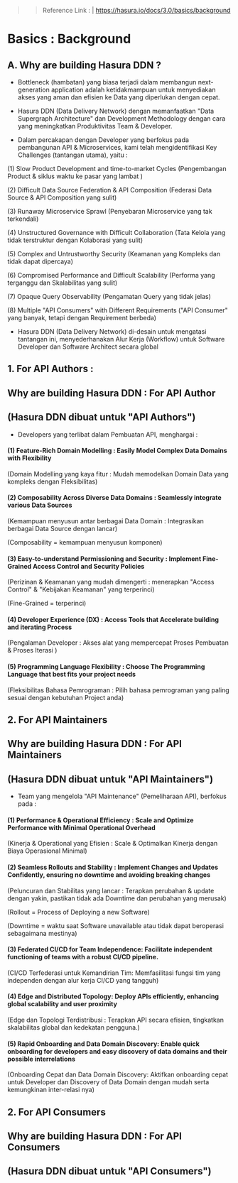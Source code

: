 >> Reference Link : |
>> https://hasura.io/docs/3.0/basics/background

# Basics : Background

## A. Why are building Hasura DDN ?

- Bottleneck (hambatan) yang biasa terjadi dalam membangun next-generation application adalah ketidakmampuan untuk menyediakan akses yang aman dan efisien ke Data yang diperlukan dengan cepat.

- Hasura DDN (Data Delivery Network) dengan memanfaatkan "Data Supergraph Architecture" dan Development Methodology dengan cara yang meningkatkan Produktivitas Team & Developer.

- Dalam percakapan dengan Developer yang berfokus pada pembangunan API & Microservices,
kami telah mengidentifikasi Key Challenges (tantangan utama), yaitu :

(1) Slow Product Development and time-to-market Cycles
(Pengembangan Product & siklus waktu ke pasar yang lambat )

(2) Difficult Data Source Federation & API Composition
(Federasi Data Source & API Composition yang sulit)

(3) Runaway Microservice Sprawl
(Penyebaran Microservice yang tak terkendali)

(4) Unstructured Governance with Difficult Collaboration
(Tata Kelola yang tidak terstruktur dengan Kolaborasi yang sulit)

(5) Complex and Untrustworthy Security
(Keamanan yang Kompleks dan tidak dapat dipercaya)

(6) Compromised Performance and Difficult Scalability
(Performa yang terganggu dan Skalabilitas yang sulit)

(7) Opaque Query Observability
(Pengamatan Query yang tidak jelas)

(8) Multiple "API Consumers" with Different Requirements
("API Consumer" yang banyak, tetapi dengan Requirement berbeda)


- Hasura DDN (Data Delivery Network) di-desain untuk mengatasi tantangan ini,
menyederhanakan Alur Kerja (Workflow) untuk Software Developer dan Software Architect secara global


## 1. For API Authors :
##  Why are building Hasura DDN : For API Author
## (Hasura DDN dibuat untuk "API Authors")


- Developers yang terlibat dalam Pembuatan API, menghargai :

#### (1) Feature-Rich Domain Modelling : Easily Model Complex Data Domains with Flexibility
(Domain Modelling yang kaya fitur : Mudah memodelkan Domain Data yang kompleks dengan Fleksibilitas)

#### (2) Composability Across Diverse Data Domains : Seamlessly integrate various Data Sources
(Kemampuan menyusun antar berbagai Data Domain : Integrasikan berbagai Data Source dengan lancar)

(Composability = kemampuan menyusun komponen)

#### (3) Easy-to-understand Permissioning and Security : Implement Fine-Grained Access Control and Security Policies
(Perizinan & Keamanan yang mudah dimengerti : menerapkan "Access Control" & "Kebijakan Keamanan" yang terperinci)

(Fine-Grained = terperinci)

#### (4) Developer Experience (DX) : Access Tools that Accelerate building and iterating Process
(Pengalaman Developer : Akses alat yang mempercepat Proses Pembuatan & Proses Iterasi )

#### (5) Programming Language Flexibility : Choose The Programming Language that best fits your project needs
(Fleksibilitas Bahasa Pemrograman : Pilih bahasa pemrograman yang paling sesuai dengan kebutuhan Project anda)


## 2. For API Maintainers
## Why are building Hasura DDN : For API Maintainers
## (Hasura DDN dibuat untuk "API Maintainers")

- Team yang mengelola "API Maintenance" (Pemeliharaan API), berfokus pada : 

#### (1) Performance & Operational Efficiency : Scale and Optimize Performance with Minimal Operational Overhead

(Kinerja & Operational yang Efisien : Scale & Optimalkan Kinerja dengan Biaya Operasional Minimal)

#### (2) Seamless Rollouts and Stability : Implement Changes and Updates Confidently, ensuring no downtime and avoiding breaking changes

(Peluncuran dan Stabilitas yang lancar : Terapkan perubahan & update dengan yakin, pastikan tidak ada Downtime dan perubahan yang merusak)

(Rollout = Process of Deploying a new Software)

(Downtime = waktu saat Software unavailable atau tidak dapat beroperasi sebagaimana mestinya)


#### (3) Federated CI/CD for Team Independence: Facilitate independent functioning of teams with a robust CI/CD pipeline.

(CI/CD Terfederasi untuk Kemandirian Tim: Memfasilitasi fungsi tim yang independen dengan alur kerja CI/CD yang tangguh)

#### (4) Edge and Distributed Topology: Deploy APIs efficiently, enhancing global scalability and user proximity

(Edge dan Topologi Terdistribusi : Terapkan API secara efisien, tingkatkan skalabilitas global dan kedekatan pengguna.)


#### (5) Rapid Onboarding and Data Domain Discovery: Enable quick onboarding for developers and easy discovery of data domains and their possible interrelations

(Onboarding Cepat dan Data Domain Discovery: Aktifkan onboarding cepat untuk Developer dan Discovery of Data Domain dengan mudah serta kemungkinan inter-relasi nya)

## 2.  For API Consumers
## Why are building Hasura DDN : For API Consumers
## (Hasura DDN dibuat untuk "API Consumers")

